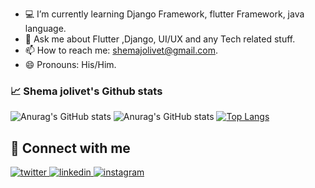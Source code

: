 


- :computer:  I’m currently learning Django Framework, flutter Framework, java language.
- 💬 Ask me about Flutter ,Django, UI/UX and any Tech related stuff.
- 📫 How to reach me: shemajolivet@gmail.com.
- 😄 Pronouns: His/Him.


### :chart_with_upwards_trend: Shema jolivet's Github stats
![Anurag's GitHub stats](https://github-readme-stats.vercel.app/api?username=shemajolivetgislain&show_icons=true&count_private=true&theme=highcontrast)
![Anurag's GitHub stats](https://github-readme-streak-stats.herokuapp.com/?user=shemajolivetgislain&&theme=highcontrast)
[![Top Langs](https://github-readme-stats.vercel.app/api/top-langs/?username=shemajolivetgislain&layout=compact&hide=less,scss,css,html&theme=highcontrast&show_icons=true)](https://github.com/shemajolivetgislain/github-readme-stats)

## :punch: Connect with me  
<a href="https://twitter.com/shemajolivet1" target="_blank">
<img src=https://img.shields.io/badge/twitter-%2300acee.svg?&style=for-the-badge&logo=twitter&logoColor=white alt=twitter style="margin-bottom: 5px;" />
</a>
<a href="https://www.linkedin.com/in/shema-j-31b795123/" target="_blank">
<img src=https://img.shields.io/badge/linkedin-%231E77B5.svg?&style=for-the-badge&logo=linkedin&logoColor=white alt=linkedin style="margin-bottom: 5px;" />
</a>
<a href="https://instagram.com/shemajolivet" target="_blank">
<img src=https://img.shields.io/badge/instagram-%23000000.svg?&style=for-the-badge&logo=instagram&logoColor=white alt=instagram style="margin-bottom: 5px;" />
</a> 
